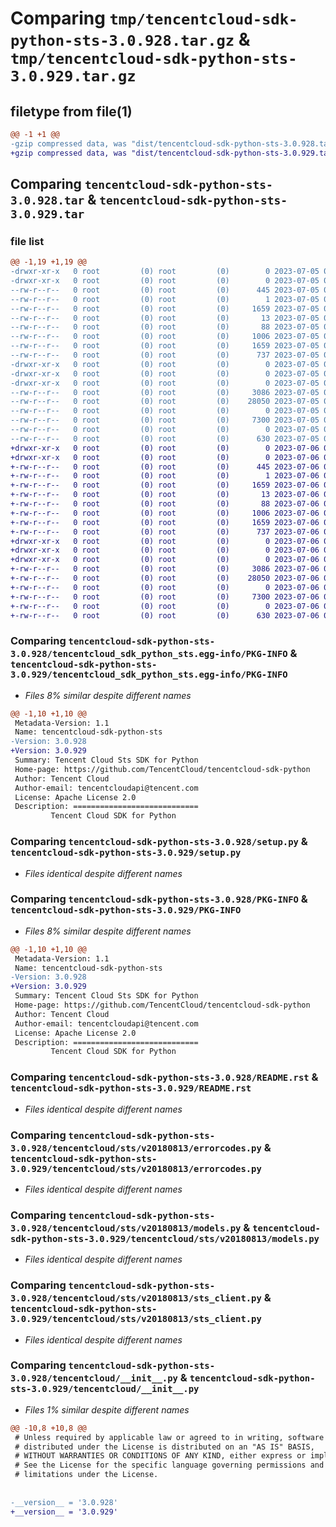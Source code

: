 # Comparing `tmp/tencentcloud-sdk-python-sts-3.0.928.tar.gz` & `tmp/tencentcloud-sdk-python-sts-3.0.929.tar.gz`

## filetype from file(1)

```diff
@@ -1 +1 @@
-gzip compressed data, was "dist/tencentcloud-sdk-python-sts-3.0.928.tar", last modified: Wed Jul  5 00:33:12 2023, max compression
+gzip compressed data, was "dist/tencentcloud-sdk-python-sts-3.0.929.tar", last modified: Thu Jul  6 00:33:54 2023, max compression
```

## Comparing `tencentcloud-sdk-python-sts-3.0.928.tar` & `tencentcloud-sdk-python-sts-3.0.929.tar`

### file list

```diff
@@ -1,19 +1,19 @@
-drwxr-xr-x   0 root         (0) root         (0)        0 2023-07-05 00:33:12.000000 tencentcloud-sdk-python-sts-3.0.928/
-drwxr-xr-x   0 root         (0) root         (0)        0 2023-07-05 00:33:12.000000 tencentcloud-sdk-python-sts-3.0.928/tencentcloud_sdk_python_sts.egg-info/
--rw-r--r--   0 root         (0) root         (0)      445 2023-07-05 00:33:12.000000 tencentcloud-sdk-python-sts-3.0.928/tencentcloud_sdk_python_sts.egg-info/SOURCES.txt
--rw-r--r--   0 root         (0) root         (0)        1 2023-07-05 00:33:12.000000 tencentcloud-sdk-python-sts-3.0.928/tencentcloud_sdk_python_sts.egg-info/dependency_links.txt
--rw-r--r--   0 root         (0) root         (0)     1659 2023-07-05 00:33:12.000000 tencentcloud-sdk-python-sts-3.0.928/tencentcloud_sdk_python_sts.egg-info/PKG-INFO
--rw-r--r--   0 root         (0) root         (0)       13 2023-07-05 00:33:12.000000 tencentcloud-sdk-python-sts-3.0.928/tencentcloud_sdk_python_sts.egg-info/top_level.txt
--rw-r--r--   0 root         (0) root         (0)       88 2023-07-05 00:33:12.000000 tencentcloud-sdk-python-sts-3.0.928/setup.cfg
--rw-r--r--   0 root         (0) root         (0)     1006 2023-07-05 00:33:11.000000 tencentcloud-sdk-python-sts-3.0.928/setup.py
--rw-r--r--   0 root         (0) root         (0)     1659 2023-07-05 00:33:12.000000 tencentcloud-sdk-python-sts-3.0.928/PKG-INFO
--rw-r--r--   0 root         (0) root         (0)      737 2023-07-05 00:33:11.000000 tencentcloud-sdk-python-sts-3.0.928/README.rst
-drwxr-xr-x   0 root         (0) root         (0)        0 2023-07-05 00:33:12.000000 tencentcloud-sdk-python-sts-3.0.928/tencentcloud/
-drwxr-xr-x   0 root         (0) root         (0)        0 2023-07-05 00:33:12.000000 tencentcloud-sdk-python-sts-3.0.928/tencentcloud/sts/
-drwxr-xr-x   0 root         (0) root         (0)        0 2023-07-05 00:33:12.000000 tencentcloud-sdk-python-sts-3.0.928/tencentcloud/sts/v20180813/
--rw-r--r--   0 root         (0) root         (0)     3086 2023-07-05 00:33:11.000000 tencentcloud-sdk-python-sts-3.0.928/tencentcloud/sts/v20180813/errorcodes.py
--rw-r--r--   0 root         (0) root         (0)    28050 2023-07-05 00:33:11.000000 tencentcloud-sdk-python-sts-3.0.928/tencentcloud/sts/v20180813/models.py
--rw-r--r--   0 root         (0) root         (0)        0 2023-07-05 00:33:11.000000 tencentcloud-sdk-python-sts-3.0.928/tencentcloud/sts/v20180813/__init__.py
--rw-r--r--   0 root         (0) root         (0)     7300 2023-07-05 00:33:11.000000 tencentcloud-sdk-python-sts-3.0.928/tencentcloud/sts/v20180813/sts_client.py
--rw-r--r--   0 root         (0) root         (0)        0 2023-07-05 00:33:11.000000 tencentcloud-sdk-python-sts-3.0.928/tencentcloud/sts/__init__.py
--rw-r--r--   0 root         (0) root         (0)      630 2023-07-05 00:33:11.000000 tencentcloud-sdk-python-sts-3.0.928/tencentcloud/__init__.py
+drwxr-xr-x   0 root         (0) root         (0)        0 2023-07-06 00:33:54.000000 tencentcloud-sdk-python-sts-3.0.929/
+drwxr-xr-x   0 root         (0) root         (0)        0 2023-07-06 00:33:54.000000 tencentcloud-sdk-python-sts-3.0.929/tencentcloud_sdk_python_sts.egg-info/
+-rw-r--r--   0 root         (0) root         (0)      445 2023-07-06 00:33:54.000000 tencentcloud-sdk-python-sts-3.0.929/tencentcloud_sdk_python_sts.egg-info/SOURCES.txt
+-rw-r--r--   0 root         (0) root         (0)        1 2023-07-06 00:33:54.000000 tencentcloud-sdk-python-sts-3.0.929/tencentcloud_sdk_python_sts.egg-info/dependency_links.txt
+-rw-r--r--   0 root         (0) root         (0)     1659 2023-07-06 00:33:54.000000 tencentcloud-sdk-python-sts-3.0.929/tencentcloud_sdk_python_sts.egg-info/PKG-INFO
+-rw-r--r--   0 root         (0) root         (0)       13 2023-07-06 00:33:54.000000 tencentcloud-sdk-python-sts-3.0.929/tencentcloud_sdk_python_sts.egg-info/top_level.txt
+-rw-r--r--   0 root         (0) root         (0)       88 2023-07-06 00:33:54.000000 tencentcloud-sdk-python-sts-3.0.929/setup.cfg
+-rw-r--r--   0 root         (0) root         (0)     1006 2023-07-06 00:33:54.000000 tencentcloud-sdk-python-sts-3.0.929/setup.py
+-rw-r--r--   0 root         (0) root         (0)     1659 2023-07-06 00:33:54.000000 tencentcloud-sdk-python-sts-3.0.929/PKG-INFO
+-rw-r--r--   0 root         (0) root         (0)      737 2023-07-06 00:33:54.000000 tencentcloud-sdk-python-sts-3.0.929/README.rst
+drwxr-xr-x   0 root         (0) root         (0)        0 2023-07-06 00:33:54.000000 tencentcloud-sdk-python-sts-3.0.929/tencentcloud/
+drwxr-xr-x   0 root         (0) root         (0)        0 2023-07-06 00:33:54.000000 tencentcloud-sdk-python-sts-3.0.929/tencentcloud/sts/
+drwxr-xr-x   0 root         (0) root         (0)        0 2023-07-06 00:33:54.000000 tencentcloud-sdk-python-sts-3.0.929/tencentcloud/sts/v20180813/
+-rw-r--r--   0 root         (0) root         (0)     3086 2023-07-06 00:33:54.000000 tencentcloud-sdk-python-sts-3.0.929/tencentcloud/sts/v20180813/errorcodes.py
+-rw-r--r--   0 root         (0) root         (0)    28050 2023-07-06 00:33:54.000000 tencentcloud-sdk-python-sts-3.0.929/tencentcloud/sts/v20180813/models.py
+-rw-r--r--   0 root         (0) root         (0)        0 2023-07-06 00:33:54.000000 tencentcloud-sdk-python-sts-3.0.929/tencentcloud/sts/v20180813/__init__.py
+-rw-r--r--   0 root         (0) root         (0)     7300 2023-07-06 00:33:54.000000 tencentcloud-sdk-python-sts-3.0.929/tencentcloud/sts/v20180813/sts_client.py
+-rw-r--r--   0 root         (0) root         (0)        0 2023-07-06 00:33:54.000000 tencentcloud-sdk-python-sts-3.0.929/tencentcloud/sts/__init__.py
+-rw-r--r--   0 root         (0) root         (0)      630 2023-07-06 00:33:54.000000 tencentcloud-sdk-python-sts-3.0.929/tencentcloud/__init__.py
```

### Comparing `tencentcloud-sdk-python-sts-3.0.928/tencentcloud_sdk_python_sts.egg-info/PKG-INFO` & `tencentcloud-sdk-python-sts-3.0.929/tencentcloud_sdk_python_sts.egg-info/PKG-INFO`

 * *Files 8% similar despite different names*

```diff
@@ -1,10 +1,10 @@
 Metadata-Version: 1.1
 Name: tencentcloud-sdk-python-sts
-Version: 3.0.928
+Version: 3.0.929
 Summary: Tencent Cloud Sts SDK for Python
 Home-page: https://github.com/TencentCloud/tencentcloud-sdk-python
 Author: Tencent Cloud
 Author-email: tencentcloudapi@tencent.com
 License: Apache License 2.0
 Description: ============================
         Tencent Cloud SDK for Python
```

### Comparing `tencentcloud-sdk-python-sts-3.0.928/setup.py` & `tencentcloud-sdk-python-sts-3.0.929/setup.py`

 * *Files identical despite different names*

### Comparing `tencentcloud-sdk-python-sts-3.0.928/PKG-INFO` & `tencentcloud-sdk-python-sts-3.0.929/PKG-INFO`

 * *Files 8% similar despite different names*

```diff
@@ -1,10 +1,10 @@
 Metadata-Version: 1.1
 Name: tencentcloud-sdk-python-sts
-Version: 3.0.928
+Version: 3.0.929
 Summary: Tencent Cloud Sts SDK for Python
 Home-page: https://github.com/TencentCloud/tencentcloud-sdk-python
 Author: Tencent Cloud
 Author-email: tencentcloudapi@tencent.com
 License: Apache License 2.0
 Description: ============================
         Tencent Cloud SDK for Python
```

### Comparing `tencentcloud-sdk-python-sts-3.0.928/README.rst` & `tencentcloud-sdk-python-sts-3.0.929/README.rst`

 * *Files identical despite different names*

### Comparing `tencentcloud-sdk-python-sts-3.0.928/tencentcloud/sts/v20180813/errorcodes.py` & `tencentcloud-sdk-python-sts-3.0.929/tencentcloud/sts/v20180813/errorcodes.py`

 * *Files identical despite different names*

### Comparing `tencentcloud-sdk-python-sts-3.0.928/tencentcloud/sts/v20180813/models.py` & `tencentcloud-sdk-python-sts-3.0.929/tencentcloud/sts/v20180813/models.py`

 * *Files identical despite different names*

### Comparing `tencentcloud-sdk-python-sts-3.0.928/tencentcloud/sts/v20180813/sts_client.py` & `tencentcloud-sdk-python-sts-3.0.929/tencentcloud/sts/v20180813/sts_client.py`

 * *Files identical despite different names*

### Comparing `tencentcloud-sdk-python-sts-3.0.928/tencentcloud/__init__.py` & `tencentcloud-sdk-python-sts-3.0.929/tencentcloud/__init__.py`

 * *Files 1% similar despite different names*

```diff
@@ -10,8 +10,8 @@
 # Unless required by applicable law or agreed to in writing, software
 # distributed under the License is distributed on an "AS IS" BASIS,
 # WITHOUT WARRANTIES OR CONDITIONS OF ANY KIND, either express or implied.
 # See the License for the specific language governing permissions and
 # limitations under the License.
 
 
-__version__ = '3.0.928'
+__version__ = '3.0.929'
```

